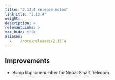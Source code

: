 ```yaml
---
title: "2.13.4 release notes"
linkTitle: "2.13.4"
weight:
description: >
relevantLinks: >
toc_hide: true
aliases:
  -    /core/releases/2.13.4
---
```


## Improvements

- Bump libphonenumber for Nepal Smart Telecom.
